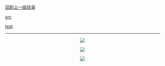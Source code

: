 [回到上一级目录](https://github.com/zhaochenyou/Way-to-Algorithm/blob/master/Chapter-2-Search/README.md)

[src](https://github.com/zhaochenyou/Way-to-Algorithm/raw/master/Chapter-1-Sort/src/BidirectionalBreadthSearch.hpp)

[test](https://github.com/zhaochenyou/Way-to-Algorithm/raw/master/Chapter-1-Sort/src/BidirectionalBreadthSearch.cpp)

----------
<p align="center"><img src="https://github.com/zhaochenyou/Way-to-Algorithm/raw/master/Chapter-2-Search/res/BidirectionalBreadthSearch1.png" /></p>
<p align="center"><img src="https://github.com/zhaochenyou/Way-to-Algorithm/raw/master/Chapter-2-Search/res/BidirectionalBreadthSearch2.png" /></p>
<p align="center"><img src="https://github.com/zhaochenyou/Way-to-Algorithm/raw/master/Chapter-2-Search/res/BidirectionalBreadthSearch3.png" /></p>

